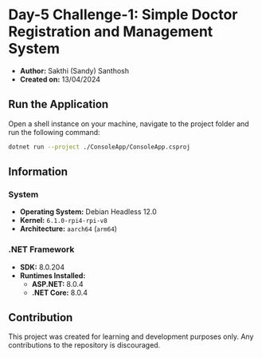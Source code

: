 # Day-5 Challenge-1: Simple Doctor Registration and Management System

- **Author:** Sakthi (Sandy) Santhosh
- **Created on:** 13/04/2024

## Run the Application

Open a shell instance on your machine, navigate to the project folder and run the following command:

```bash
dotnet run --project ./ConsoleApp/ConsoleApp.csproj
```

## Information

### System

- **Operating System:** Debian Headless 12.0
- **Kernel:** `6.1.0-rpi4-rpi-v8`
- **Architecture:** `aarch64` (`arm64`)

### .NET Framework

- **SDK:** 8.0.204
- **Runtimes Installed:**
    - **ASP.NET:** 8.0.4
    - **.NET Core:** 8.0.4

## Contribution

This project was created for learning and development purposes only. Any contributions to the repository is discouraged.

